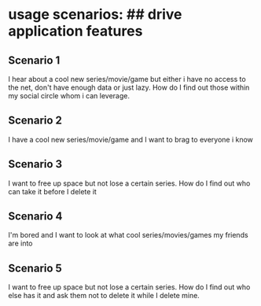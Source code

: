 # usage scenarios: ## drive application features

## Scenario 1

I hear about a cool new series/movie/game but either i have no access to the net, don't have enough data or just lazy.
How do I find out those within my social circle whom i can leverage.

## Scenario 2

I have a cool new series/movie/game and I want to brag to everyone i know


## Scenario 3
I want to free up space but not lose a certain series. How do I find out who can take it before I delete it

## Scenario 4
I'm bored and I want to look at what cool series/movies/games my friends are into

## Scenario 5
I want to free up space but not lose a certain series. How do I find out who else has it and ask them not to delete it while I delete mine.

